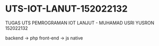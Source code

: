 # UTS-IOT-LANUT-152022132
TUGAS UTS PEMROGRAMAN IOT LANJUT - MUHAMAD USRI YUSRON 152022132


backend -> php
front-end -> js native
